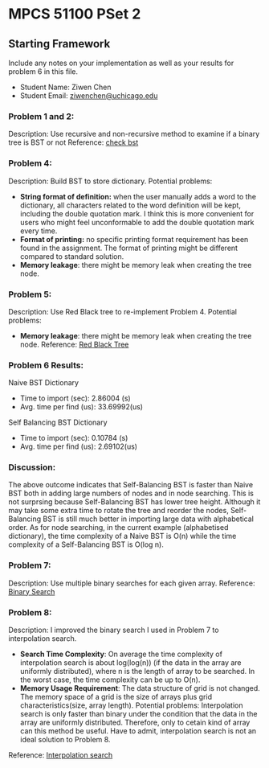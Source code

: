 # MPCS 51100 PSet 2
## Starting Framework

Include any notes on your implementation 
as well as your results for problem 6
in this file.

- Student Name: Ziwen Chen
- Student Email: ziwenchen@uchicago.edu	

### Problem 1 and 2:
Description: Use recursive and non-recursive method to examine if a binary tree is BST or not
Reference: [check bst](https://www.geeksforgeeks.org/a-program-to-check-if-a-binary-tree-is-bst-or-not/)

### Problem 4:
Description: Build BST to store dictionary.
Potential problems: 
- **String format of definition:** when the user manually adds a word to the dictionary, all characters related to the word definition will be kept, including the double quotation mark. I think this is more convenient for users who might feel unconformable to add the double quotation mark every time. 
- **Format of printing:** no specific printing format requirement has been found in the assignment. The format of printing might be different compared to standard solution.
- **Memory leakage**: there might be memory leak when creating the tree node.

### Problem 5:
Description: Use Red Black tree to re-implement Problem 4.
Potential problems: 
- **Memory leakage**: there might be memory leak when creating the tree node.
Reference: [Red Black Tree](https://en.wikipedia.org/wiki/Red%E2%80%93black_tree)

### Problem 6 Results:
Naive BST Dictionary
- Time to import (sec): 2.86004 (s)
- Avg. time per find (us): 33.69992(us)

Self Balancing BST Dictionary
- Time to import (sec): 0.10784 (s)
- Avg. time per find (us): 2.69102(us)

### Discussion:
The above outcome indicates that Self-Balancing BST is faster than Naive BST both in adding large numbers of nodes and in node searching. This is not surprsing because Self-Balancing BST has lower tree height. Although it may take some extra time to rotate the tree and reorder the nodes, Self-Balancing BST is still much better in importing large data with alphabetical order. As for node searching, in the current example (alphabetised dictionary), the time complexity of a Naive BST is O(n) while the time complexity of a Self-Balancing BST is O(log n).

### Problem 7:
Description: Use multiple binary searches for each given array.
Reference: [Binary Search](https://en.wikipedia.org/wiki/Binary_search_algorithm)

### Problem 8:
Description: I improved the binary search I used in Problem 7 to interpolation search. 
- **Search Time Complexity**: On average the time complexity of interpolation search is about log(log(n)) (if the data in the array are uniformly distributed), where n is the length of array to be searched. In the worst case, the time complexity can be up to O(n).
- **Memory Usage Requirement**: The data structure of grid is not changed. The memory space of a grid is the size of arrays plus grid characteristics(size, array length).
Potential problems: Interpolation search is only faster than binary under the condition that the data in the array are uniformly distributed. Therefore, only to cetain kind of array can this method be useful. Have to admit, interpolation search is not an ideal solution to Problem 8. 

Reference: [Interpolation search](https://en.wikipedia.org/wiki/Interpolation_search)